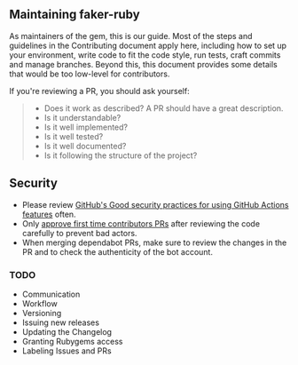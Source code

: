 ## Maintaining faker-ruby

As maintainers of the gem, this is our guide. Most of the steps and guidelines in the Contributing document apply here, including how to set up your environment, write code to fit the code style, run tests, craft commits and manage branches. Beyond this, this document provides some details that would be too low-level for contributors.

If you're reviewing a PR, you should ask yourself:
> * Does it work as described? A PR should have a great description.
> * Is it understandable?
> * Is it well implemented?
> * Is it well tested?
> * Is it well documented?
> * Is it following the structure of the project?

## Security

- Please review [GitHub's Good security practices for using GitHub Actions features](https://docs.github.com/en/actions/security-guides/security-hardening-for-github-actions) often.
- Only [approve first time contributors PRs](https://github.blog/2021-04-22-github-actions-update-helping-maintainers-combat-bad-actors/) after reviewing the code carefully to prevent bad actors.
- When merging dependabot PRs, make sure to review the changes in the PR and to check the authenticity of the bot account.

### TODO

- Communication
- Workflow
- Versioning
- Issuing new releases
- Updating the Changelog
- Granting Rubygems access
- Labeling Issues and PRs

